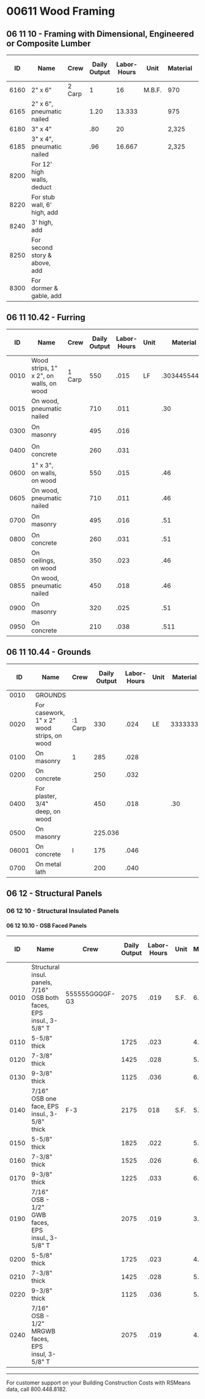# 00611 Wood Framing

## 06 11 10 - Framing with Dimensional, Engineered or Composite Lumber

| ID   | Name                                      | Crew      | Daily Output | Labor-Hours | Unit   | Material | Labor | Equipment | Total | Total Incl O&P |
|------|-------------------------------------------|-----------|--------------|-------------|--------|----------|-------|-----------|-------|----------------|
| 6160 | 2" x 6"                                   | 2 Carp    | 1            | 16          | M.B.F. | 970      | 900   |           | 1,870 | 2,425          |
| 6165 | 2" x 6", pneumatic nailed                 |           | 1.20         | 13.333      |        | 975      | 750   |           | 1,725 | 2,200          |
| 6180 | 3" x 4"                                   |           | .80          | 20          |        | 2,325    | 1,125 |           | 3,450 | 4,225          |
| 6185 | 3" x 4", pneumatic nailed                 |           | .96          | 16.667      |        | 2,325    | 940   |           | 3,265 | 3,950          |
| 8200 | For 12' high walls, deduct                |           |              |             |        |          | 5 %   |           |       |                |
| 8220 | For stub wall, 6' high, add               |           |              |             |        |          | 20 %  |           |       |                |
| 8240 | 3' high, add                              |           |              |             |        |          | 40 %  |           |       |                |
| 8250 | For second story & above, add             |           |              |             |        |          | 5 %   |           |       |                |
| 8300 | For dormer & gable, add                   |           |              |             |        |          | 15 %  |           |       |                |

## 06 11 10.42 - Furring

| ID    | Name                                      | Crew    | Daily Output | Labor-Hours | Unit | Material      | Labor | Equipment | Total | Total Incl O&P |
|-------|-------------------------------------------|---------|--------------|-------------|------|---------------|-------|-----------|-------|----------------|
| 0010  | Wood strips, 1" x 2", on walls, on wood   | 1 Carp  | 550          | .015        | LF   | .30344554455  | ག.82 |           | 1.12  | 1.:            |
| 0015  | On wood, pneumatic nailed                 |         | 710          | .011        |      | .30           | .63   |           | .93   | 1.3            |
| 0300  | On masonry                                |         | 495          | .016        |      |               | ང     |           | 1.24  |                |
| 0400  | On concrete                               |         | 260          | .031        |      |               | ་1.73 |           | 2.06  | 2 .            |
| 0600  | 1" x 3", on walls, on wood                |         | 550          | .015        |      | .46           | ཚི   |           | 1.28  | 1.             |
| 0605  | On wood, pneumatic nailed                 |         | 710          | .011        |      | .46           | .63   |           | 1.09  | 1.             |
| 0700  | On masonry                                |         | 495          | .016        |      | .51           | ང་.91|           | 11.42 | 1.'            |
| 0800  | On concrete                               |         | 260          | .031        |      | .51           | 1.73  |           | 2.24  | 3 .            |
| 0850  | On ceilings, on wood                      |         | 350          | .023        |      | .46           | མ1.29|           | 1.75  | 2.4            |
| 0855  | On wood, pneumatic nailed                 |         | 450          | .018        |      | .46           | _1    |           | 1.46  | 2              |
| 0900  | On masonry                                |         | 320          | .025        |      | .51           | བ1.41|           | 1.92  | 2.4            |
| 0950  | On concrete                               |         | 210          | .038        |      | .511          | 2.14  |           | 2.65  | 3.7            |

## 06 11 10.44 - Grounds

| ID    | Name                                      | Crew    | Daily Output | Labor-Hours | Unit | Material | Labor     | Equipment | Total     | Total Incl O&P |
|-------|-------------------------------------------|---------|--------------|-------------|------|----------|-----------|-----------|-----------|----------------|
| 0010  | GROUNDS                                   |         |              |             |      |          |           |           |           |                |
| 0020  | For casework, 1" x 2" wood strips, on wood| :1 Carp | 330          | .024        | LE   | 3333333  | 1.36      |           | 16233325  | 2.3            |
| 0100  | On masonry                                | 1       | 285          | .028        |      |          | 1.58      |           | 1.91      | 2.7            |
| 0200  | On concrete                               |         | 250          | .032        |      |          | 1.80      |           | 2.13      | 3.0            |
| 0400  | For plaster, 3/4" deep, on wood           |         | 450          | .018        |      | .30      |           |           | 1.30      | 1.8            |
| 0500  | On masonry                                |         | 225.036      |             |      |          | 21        |           | 2.33      | 3.3            |
| 06001 | On concrete                               | I       | 175          | .046        |      |          | 2.57      |           | 2.90      | 4.2            |
| 0700  | On metal lath                             |         | 200          | .040        |      |          | 2.25      |           | 2.58      | 3.7            |

## 06 12 - Structural Panels

### 06 12 10 - Structural Insulated Panels

#### 06 12 10.10 - OSB Faced Panels

| ID    | Name                                                      | Crew      | Daily Output | Labor-Hours | Unit | Material | Labor | Equipment | Total | Total Incl O&P |
|-------|-----------------------------------------------------------|-----------|--------------|-------------|------|----------|-------|-----------|-------|----------------|
| 0010  | Structural insul. panels, 7/16" OSB both faces, EPS insul., 3-5/8" T | 555555GGGGF-G3 | 2075         | .019        | S.F. | 6.50     | 1.11  | .96      | 8.57  | 9.8            |
| 0110  | 5-5/8" thick                                              |           | 1725         | .023        |      | 4.54     | 1.34  | 1.15      | 7.03  | 8.2            |
| 0120  | 7-3/8" thick                                              |           | 1425         | .028        |      | 5.65     | 1.62  | 1.39      | 8.66  | 10.2           |
| 0130  | 9-3/8" thick                                              |           | 1125         | .036        |      | 6.15     | 2.05  | 1.76      | 9.96  | 11.7           |
| 0140  | 7/16" OSB one face, EPS insul., 3-5/8" thick              | F-3       | 2175         | 018         | S.F. | 5.25     | 1.06  | .91       | 7.22  | 8.3            |
| 0150  | 5-5/8" thick                                              |           | 1825         | .022        |      | 5.45     | 1.27  | 1.09      | 7.81  | 9.0            |
| 0160  | 7-3/8" thick                                              |           | 1525         | .026        |      | 6.25     | 1.51  | 1.30      | 9.06  | 10.5           |
| 0170  | 9-3/8" thick                                              |           | 1225         | .033        |      | 6.65     | 1.88  | 1.62      | 10.15 | 11.9           |
| 0190  | 7/16" OSB - 1/2" GWB faces, EPS insul., 3-5/8" T          |           | 2075         | .019        |      | 3.81     | 1.11  | .96       | 5.88  | 6.9            |
| 0200  | 5-5/8" thick                                              |           | 1725         | .023        |      | 4.93     | 1.34  | 1.15      | 7.42  | 8.6            |
| 0210  | 7-3/8" thick                                              |           | 1425         | .028        |      | 5.65     | 1.62  | 1.39      | 6866  | 10.2           |
| 0220  | 9-3/8" thick                                              |           | 1125         | .036        |      | 5.40     | 2.05  | 1.76      | 9.21  | 10.9           |
| 0240  | 7/16" OSB - 1/2" MRGWB faces, EPS insul, 3-5/8" T         |           | 2075         | .019        |      | 4.67     | 1.11  | .96       | 6.74  | 7.8            |

---

For customer support on your Building Construction Costs with RSMeans data, call 800.448.8182.